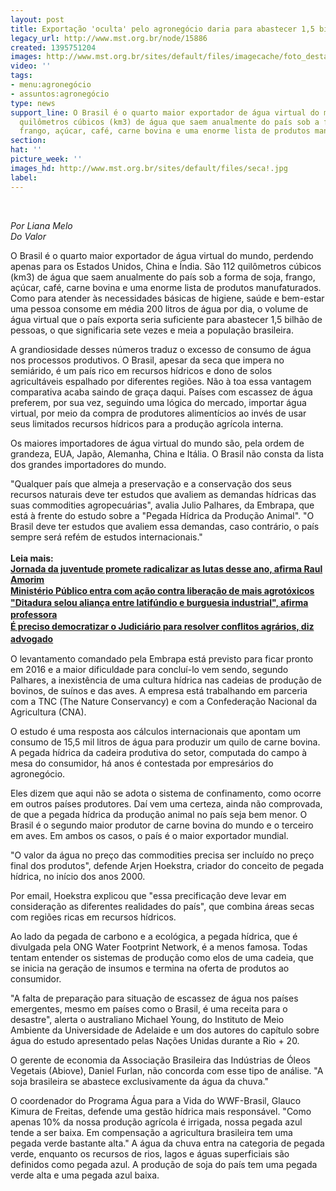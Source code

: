 ```yaml
---
layout: post
title: Exportação 'oculta' pelo agronegócio daria para abastecer 1,5 bi de pessoas
legacy_url: http://www.mst.org.br/node/15886
created: 1395751204
images: http://www.mst.org.br/sites/default/files/imagecache/foto_destaque/seca!.jpg
video: ''
tags:
- menu:agronegócio
- assuntos:agronegócio
type: news
support_line: O Brasil é o quarto maior exportador de água virtual do mundo. São 112
  quilômetros cúbicos (km3) de água que saem anualmente do país sob a forma de soja,
  frango, açúcar, café, carne bovina e uma enorme lista de produtos manufaturados.
section: 
hat: ''
picture_week: ''
images_hd: http://www.mst.org.br/sites/default/files/seca!.jpg
label: 
---
```

<p>&nbsp;</p><p><em>Por Liana Melo<br>Do Valor</em>&nbsp;</p><p>O Brasil é o quarto maior exportador de água virtual do mundo, perdendo apenas para os Estados Unidos, China e Índia. São 112 quilômetros cúbicos (km3) de água que saem anualmente do país sob a forma de soja, frango, açúcar, café, carne bovina e uma enorme lista de produtos manufaturados. Como para atender às necessidades básicas de higiene, saúde e bem-estar uma pessoa consome em média 200 litros de água por dia, o volume de água virtual que o país exporta seria suficiente para abastecer 1,5 bilhão de pessoas, o que significaria sete vezes e meia a população brasileira.</p><p>A grandiosidade desses números traduz o excesso de consumo de água nos processos produtivos. O Brasil, apesar da seca que impera no semiárido, é um país rico em recursos hídricos e dono de solos agricultáveis espalhado por diferentes regiões. Não à toa essa vantagem comparativa acaba saindo de graça daqui. Países com escassez de água preferem, por sua vez, seguindo uma lógica do mercado, importar água virtual, por meio da compra de produtores alimentícios ao invés de usar seus limitados recursos hídricos para a produção agrícola interna.</p><p>Os maiores importadores de água virtual do mundo são, pela ordem de grandeza, EUA, Japão, Alemanha, China e Itália. O Brasil não consta da lista dos grandes importadores do mundo.</p><p>"Qualquer país que almeja a preservação e a conservação dos seus recursos naturais deve ter estudos que avaliem as demandas hídricas das suas commodities agropecuárias", avalia Julio Palhares, da Embrapa, que está à frente do estudo sobre a "Pegada Hídrica da Produção Animal". "O Brasil deve ter estudos que avaliem essa demandas, caso contrário, o país sempre será refém de estudos internacionais."<br><br><strong>Leia mais:<br></strong><strong><a href="http://www.mst.org.br/node/15885">Jornada da juventude promete radicalizar as lutas desse ano, afirma Raul Amorim<br></a></strong><strong style="font-size: 14px; line-height: 19.315170288085938px;"><a href="http://www.mst.org.br/node/15882" style="font-size: 14px; line-height: 19.315170288085938px;">Ministério Público entra com ação contra liberação de mais agrotóxicos<br></a></strong><strong style="font-size: 14px; line-height: 19.315170288085938px;"><a href="http://www.mst.org.br/node/15881">"Ditadura selou aliança entre latifúndio e burguesia industrial", afirma professora<br></a></strong><a href="http://www.mst.org.br/node/15884" style="font-size: 14px; line-height: 19.315170288085938px;"><strong>É preciso democratizar o Judiciário para resolver conflitos agrários, diz advogado</strong></a></p><p>O levantamento comandado pela Embrapa está previsto para ficar pronto em 2016 e a maior dificuldade para concluí-lo vem sendo, segundo Palhares, a inexistência de uma cultura hídrica nas cadeias de produção de bovinos, de suínos e das aves. A empresa está trabalhando em parceria com a TNC (The Nature Conservancy) e com a Confederação Nacional da Agricultura (CNA).</p><p>O estudo é uma resposta aos cálculos internacionais que apontam um consumo de 15,5 mil litros de água para produzir um quilo de carne bovina. A pegada hídrica da cadeira produtiva do setor, computada do campo à mesa do consumidor, há anos é contestada por empresários do agronegócio.</p><p>Eles dizem que aqui não se adota o sistema de confinamento, como ocorre em outros países produtores. Daí vem uma certeza, ainda não comprovada, de que a pegada hídrica da produção animal no país seja bem menor. O Brasil é o segundo maior produtor de carne bovina do mundo e o terceiro em aves. Em ambos os casos, o país é o maior exportador mundial.</p><p>"O valor da água no preço das commodities precisa ser incluído no preço final dos produtos", defende Arjen Hoekstra, criador do conceito de pegada hídrica, no início dos anos 2000.</p><p>Por email, Hoekstra explicou que "essa precificação deve levar em consideração as diferentes realidades do país", que combina áreas secas com regiões ricas em recursos hídricos.</p><p>Ao lado da pegada de carbono e a ecológica, a pegada hídrica, que é divulgada pela ONG Water Footprint Network, é a menos famosa. Todas tentam entender os sistemas de produção como elos de uma cadeia, que se inicia na geração de insumos e termina na oferta de produtos ao consumidor.</p><p>"A falta de preparação para situação de escassez de água nos países emergentes, mesmo em países como o Brasil, é uma receita para o desastre", alerta o australiano Michael Young, do Instituto de Meio Ambiente da Universidade de Adelaide e um dos autores do capítulo sobre água do estudo apresentado pelas Nações Unidas durante a Rio + 20.</p><p>O gerente de economia da Associação Brasileira das Indústrias de Óleos Vegetais (Abiove), Daniel Furlan, não concorda com esse tipo de análise. "A soja brasileira se abastece exclusivamente da água da chuva."</p><p>O coordenador do Programa Água para a Vida do WWF-Brasil, Glauco Kimura de Freitas, defende uma gestão hídrica mais responsável. "Como apenas 10% da nossa produção agrícola é irrigada, nossa pegada azul tende a ser baixa. Em compensação a agricultura brasileira tem uma pegada verde bastante alta." A água da chuva entra na categoria de pegada verde, enquanto os recursos de rios, lagos e águas superficiais são definidos como pegada azul. A produção de soja do país tem uma pegada verde alta e uma pegada azul baixa.</p><p>&nbsp;</p>
